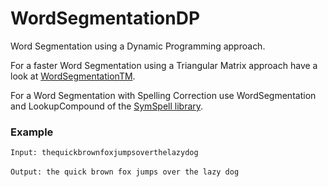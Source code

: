 # WordSegmentationDP
Word Segmentation using a Dynamic Programming approach.

For a faster Word Segmentation using a Triangular Matrix approach have a look at [WordSegmentationTM](https://github.com/wolfgarbe/WordSegmentationTM).

For a Word Segmentation with Spelling Correction use WordSegmentation and LookupCompound of the [SymSpell library](https://github.com/wolfgarbe/SymSpell).


### Example
`Input: thequickbrownfoxjumpsoverthelazydog`
<br><br>
`Output: the quick brown fox jumps over the lazy dog`
